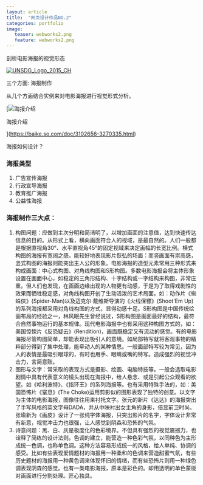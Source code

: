 ```yaml
---
layout: article
title:  "网页设计作品NO.2"
categories: portfolio
image:
   teaser: webworks2.png
   feature: webworks2.png
---
```


 剖析电影海报的视觉形态   

[![UNSDG_Logo_2015_CH](http://s13.sinaimg.cn/large/4bb0c52dg6f25a63e514c&690)](/)

三个方面: 海报制作

从几个方面结合实例来对电影海报进行视觉形式分析。 

[![海报介绍](https://p1.ssl.qhmsg.com/t01c70850a5ba150586.jpg)

海报介绍

](https://baike.so.com/doc/3102656-3270335.html)

海报如何设计？

### 海报类型

1.  广告宣传海报
2.  行政宣导海报
3.  教育推广海报
4.  公益性海报

### 海报制作三大点：

1.  构图问题：应做到主次分明和简洁明了，以增加画面的注意值，达到快速传达信息的目的。从形式上看，横向画面符合人的视域，是最自然的。人们一般都是根据直视角30°、水平直视角45°的固定视域来决定画幅的长宽比例。横式构图的海报有宽阔之感，能较好地表现影片恢弘的场面：而竖画面有崇高感，竖式构图的海报则能突出主人公的形象。电影海报的造型元素常用三种形式来构成画面：中心式构图、对角线构图和S形构图。多数电影海报会将主体形象设置在画面中心，如稳定的三角形结构、十字结构或一字结构来构图，非常庄重。但人们也发现，在画面边缘出现的人物更有动感，于是为了取得戏剧性的效果而牺牲稳定感，对角线构图开创了生动活泼的艺术局面。如：动作片《蜘蛛侠》(Spider-Man)以及迈克尔·戴维斯导演的《火线保镖》(Shoot'Em Up)的系列海报都采用对角线构图的方式，显得动感十足。S形构图是中国传统绘画布局的经验之一，林风眠先生曾经说过，S形构图是画面最好的结构，最符合自然事物运行的基本规律。现代电影海报中也有采用这种构图方式的，如：美国惊悚片《反恐疑云》(Rendition)，画面既稳定又有流动的感觉。有的电影海报尽管构图简单，却能表现出吸引人的意境。如局部特写就将客观事物的精粹部分得到了集中处理，能牵动人的某种情思。一般面部特写较为常见，因为人的表情是最吸引眼球的，有时也用手、眼睛或嘴的特写。造成强烈的视觉冲击力，言简意赅。
2.  图形与文字：常采取的表现方式是摄影、绘画、电脑特技等。一般会选取电影剧情中具有代表意义的镜头出现在海报中，给人悬念、或是引起公众观看的欲望。如《哈利波特》、《指环王》的系列海报等。也有采用特殊手法的，如：美国恐怖片《窒息》(The Choke)运用剪影似的图形表现了独特的创意。以文字为主体的电影海报，图像往往用来衬托文字。张元的新片《达达》的海报突出了手写风格的英文字母DADA，并从中映衬出女主角的身影，倍显前卫时尚。张瑜新为《画皮》设计了一张纯字体海报，只突出影片的名字，字体设计非常有新意，视觉冲击力也很强，让人感觉到阴森和恐怖的气氛。
3.  诗意问题：黑、白、灰是极度化的色彩境界。不但具有强烈的视觉震撼力，也诠释了简练的设计法则。色调的建立，能营造一种色彩气氛，以同种色为主形成统一色调，也称单色调。这种方法容易形成统一的风格，给人单纯、协调的感受。比如有些表现爱情题材的海报用一种柔和的色调来营造甜蜜气氛，有些历史题材的海报用一种黄色调来体现怀旧的情绪，而有些恐怖片则用一种绿色调表现阴森的感觉。也有一类电影海报，原本是彩色的。却用透明的单色蒙版对画面进行分割处理。匠心独具。